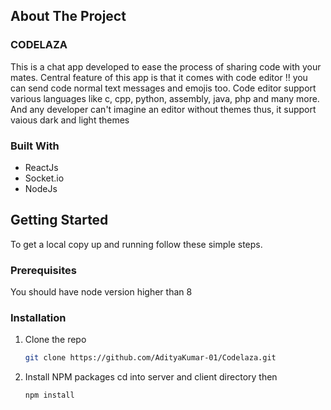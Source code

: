 


<!-- ABOUT THE PROJECT -->
## About The Project

### CODELAZA
This is a chat app developed to ease the process of sharing code with your mates. Central feature of this app is that it comes with code editor !!
you can send code normal text messages and emojis too. 
Code editor support various languages like c, cpp, python, assembly, java, php and many more. And any developer can't imagine an editor without themes thus,
it support vaious dark and light themes 

### Built With

* ReactJs
* Socket.io
* NodeJs



<!-- GETTING STARTED -->
## Getting Started

To get a local copy up and running follow these simple steps.

### Prerequisites
You should have node version higher than 8

### Installation

1. Clone the repo
   ```sh
   git clone https://github.com/AdityaKumar-01/Codelaza.git
   ```
2. Install NPM packages cd into server and client directory then
 
   ```sh
   npm install
   ```

